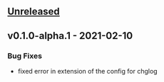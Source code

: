 <a name="unreleased"></a>
## [Unreleased]


<a name="v0.1.0-alpha.1"></a>
## v0.1.0-alpha.1 - 2021-02-10
### Bug Fixes
- fixed error in extension of the config for chglog


[Unreleased]: https://github.com/git-chglog/git-chglog/compare/v0.1.0-alpha.1...HEAD
